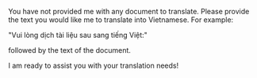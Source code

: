 You have not provided me with any document to translate. Please provide the text you would like me to translate into Vietnamese. For example:

"Vui lòng dịch tài liệu sau sang tiếng Việt:" 

followed by the text of the document. 

I am ready to assist you with your translation needs! 
